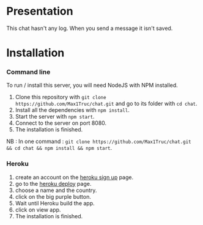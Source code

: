 # Presentation

This chat hasn't any log. When you send a message it isn't saved.

# Installation

### Command line

To run / install this server, you will need NodeJS with NPM installed.
1. Clone this repository with ```git clone https://github.com/Max1Truc/chat.git``` and go to its folder with ```cd chat```.
2. Install all the dependencies with ```npm install```.
3. Start the server with ```npm start```.
4. Connect to the server on port 8080.
5. The installation is finished.

NB : In one command : ```git clone https://github.com/Max1Truc/chat.git && cd chat && npm install && npm start```.

### Heroku

1. create an account on the [heroku sign up](https://heroku.com/signup) page.
2. go to the [heroku deploy](https://heroku.com/deploy) page.
3. choose a name and the country.
4. click on the big purple button.
5. Wait until Heroku build the app.
6. click on view app.
7. The installation is finished.
